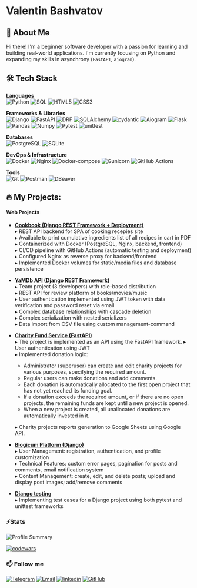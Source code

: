# Valentin Bashvatov

## 🚀 About Me

Hi there! I'm a beginner software developer with a passion for learning and building real-world applications. I'm currently focusing on Python and expanding my skills in asynchrony (`FastAPI`, `aiogram`).


## 🛠️ Tech Stack

**Languages**  
![Python](https://img.shields.io/badge/-Python-3776AB?logo=python&logoColor=yellow)
![SQL](https://img.shields.io/badge/-SQL-003B57)
![HTML5](https://img.shields.io/badge/-HTML5-E34F26?logo=html5&logoColor=white)
![CSS3](https://img.shields.io/badge/-CSS3-1572B6?logo=css3&logoColor=white)

**Frameworks & Libraries**  
![Django](https://img.shields.io/badge/-Django-092E20?logo=django&logoColor=white)
![FastAPI](https://img.shields.io/badge/FastAPI-005571?logo=fastapi)
![DRF](https://img.shields.io/badge/-DRF%20(Django%20REST)-8C1D40?logo=django&logoColor=white)
![SQLAlchemy](https://img.shields.io/badge/SQLAlchemy-768776?logo=sqlalchemy&logoColor=D71F00)
![pydantic](https://img.shields.io/badge/pydantic-E92063?logo=pydantic)
![Aiogram](https://img.shields.io/badge/-Aiogram-2CA5E0?logo=telegram&logoColor=white)
![Flask](https://img.shields.io/badge/Flask-000000?logo=flask)
![Pandas](https://img.shields.io/badge/Pandas-150458?slogo=pandas)
![Numpy](https://img.shields.io/badge/Numpy-013243?logo=numpy)
![Pytest](https://img.shields.io/badge/-Pytest-0A9EDC?logo=pytest&logoColor=white)
![unittest](https://img.shields.io/badge/-unittest-3776AB?logo=python&logoColor=white)

**Databases**  
![PostgreSQL](https://img.shields.io/badge/-PostgreSQL-4169E1?logo=postgresql&logoColor=white)
![SQLite](https://img.shields.io/badge/-SQLite-003B57?logo=sqlite&logoColor=white)

**DevOps & Infrastructure**  
![Docker](https://img.shields.io/badge/Docker-2496ED?logo=docker&logoColor=white)
![Nginx](https://img.shields.io/badge/Nginx-009639?logo=nginx&logoColor=white)
![Docker-compose](https://img.shields.io/badge/Docker_compose-2496ED?logo=docker&logoColor=white)
![Gunicorn](https://img.shields.io/badge/gunicorn-%298729.svg?logo=gunicorn&logoColor=white)
![GitHub Actions](https://img.shields.io/badge/GitHub_Actions-2088FF?style=flat&logo=githubactions&logoColor=white)

**Tools**  
![Git](https://img.shields.io/badge/Git-F05032?logo=git&logoColor=white)
![Postman](https://img.shields.io/badge/Postman-FF6C37?logo=postman&logoColor=white)
![DBeaver](https://img.shields.io/badge/DBeaver-382923?logo=dbeaver&logoColor=white)


## 🔥 My Projects:

#### **Web Projects**

- [**Cookbook (Django REST Framework + Deployment)**](https://github.com/bashval/cookbook)  
  ▸ REST API backend for SPA of cooking recepies site  
  ▸ Available to print cumulative ingredients list of all recipes in cart in PDF  
  ▸ Containerized with Docker (PostgreSQL, Nginx, backend, frontend)  
  ▸ CI/CD pipeline with GitHub Actions (automatic testing and deployment)  
  ▸ Configured Nginx as reverse proxy for backend/frontend  
  ▸ Implemented Docker volumes for static/media files and database persistence 

- [**YaMDb API (Django REST Framework)**](https://github.com/bashval/api_yamdb)  
  ▸ Team project (3 developers) with role-based distribution  
  ▸ REST API for review platform of books/movies/music  
  ▸ User authentication implemented using JWT token with data verification and password reset via email  
  ▸ Complex database relationships with cascade deletion  
  ▸ Complex serialization with nested serializers   
  ▸ Data import from CSV file using custom management-command

- [**Charity Fund Service (FastAPI)**](https://github.com/bashval/charity_fund_service)  
  ▸ The project is implemented as an API using the FastAPI framework.
  ▸ User authentication using JWT  
  ▸ Implemented donation logic:
    - Administrator (superuser) can create and edit charity projects for various purposes, specifying the required amount.
    - Regular users can make donations and add comments.
    - Each donation is automatically allocated to the first open project that has not yet reached its funding goal.
    - If a donation exceeds the required amount, or if there are no open projects, the remaining funds are kept until a new project is opened.
    - When a new project is created, all unallocated donations are automatically invested in it.

  ▸ Charity projects reports generation to Google Sheets using Google API.

- [**Blogicum Platform (Django)**](https://github.com/bashval/django_sprint4)  
  ▸ User Management: registration, authentication, and profile customization  
  ▸ Technical Features: custom error pages, pagination for posts and comments, email notification system  
  ▸ Content Management: create, edit, and delete posts; upload and display post images; add/remove comments  

- [**Django testing**](https://github.com/bashval/django_testing)  
  ▸ Implementing test cases for a Django project using both pytest and unittest frameworks


### ⚡Stats

![Profile Summary](http://github-profile-summary-cards.vercel.app/api/cards/profile-details?username=bashval&theme=vue)

[![codewars](https://www.codewars.com/users/bashval/badges/large?theme=light)](https://www.codewars.com/users/bashval)


### 📫 Follow me

[![Telegram](https://img.shields.io/badge/-Telegram-26A5E4?style=flat&logo=Telegram&logoColor=white)](https://t.me/kraffc)
[![Email](https://img.shields.io/badge/-Email-D14836?style=flat&logo=Gmail&logoColor=white)](mailto:jard.mozq@gmail.com)
[![linkedin](https://img.shields.io/badge/LinkedIn-0075B5?&style=flat&logo=linkedin&logoColor=white)](https://www.linkedin.com/in/valentin-bashkatov/)
[![GitHub](https://img.shields.io/badge/github-%23404040?&style=flat&logo=github&logoColor=white)](https://github.com/bashval)